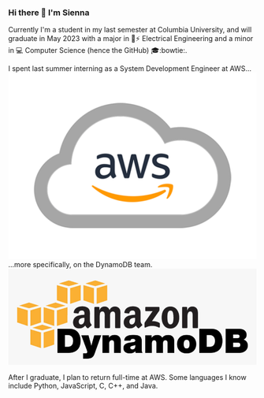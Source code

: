### Hi there 👋 I'm Sienna

Currently I'm a student in my last semester at Columbia University, and will graduate in May 2023 with a major in :electric_plug::zap: Electrical Engineering and a minor in :computer: Computer Science (hence the GitHub) :mortar_board::bowtie:.

I spent last summer interning as a System Development Engineer at AWS...
![alt text](https://github.com/scb-school/scb-school/blob/main/aws-logo.png) 
...more specifically, on the DynamoDB team.
![alt text](https://github.com/scb-school/scb-school/blob/main/509-5094450_dynamodb-logo-amazon-dynamodb-logo-hd-png-download.png)

After I graduate, I plan to return full-time at AWS. Some languages I know include Python, JavaScript, C, C++, and Java.

<!--
**scb-school/scb-school** is a ✨ _special_ ✨ repository because its `README.md` (this file) appears on your GitHub profile.

Here are some ideas to get you started:

- 🔭 I’m currently working on ...
- 🌱 I’m currently learning ...
- 👯 I’m looking to collaborate on ...
- 🤔 I’m looking for help with ...
- 💬 Ask me about ...
- 📫 How to reach me: ...
- 😄 Pronouns: ...
- ⚡ Fun fact: ...
-->
